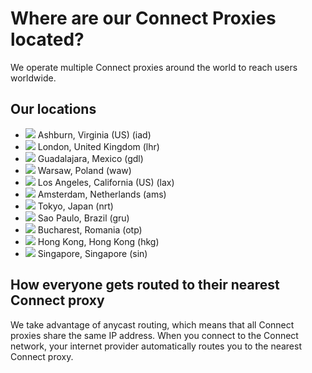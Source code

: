 # Where are our Connect Proxies located?

We operate multiple Connect proxies around the world to reach users worldwide.

<Globe />

## Our locations
- <img src="https://fly.io/phx/ui/images/iad.svg" class="inline-block align-middle mb-2 mr-1 w-5"/> Ashburn, Virginia (US) (iad)
- <img src="https://fly.io/phx/ui/images/lhr.svg" class="inline-block align-middle mb-2 mr-1 w-5"/> London, United Kingdom (lhr)
- <img src="https://fly.io/phx/ui/images/gdl.svg" class="inline-block align-middle mb-2 mr-1 w-5"/> Guadalajara, Mexico (gdl)
- <img src="https://fly.io/phx/ui/images/waw.svg" class="inline-block align-middle mb-2 mr-1 w-5"/> Warsaw, Poland (waw)
- <img src="https://fly.io/phx/ui/images/lax.svg" class="inline-block align-middle mb-2 mr-1 w-5"/> Los Angeles, California (US) (lax)
- <img src="https://fly.io/phx/ui/images/ams.svg" class="inline-block align-middle mb-2 mr-1 w-5"/> Amsterdam, Netherlands (ams)
- <img src="https://fly.io/phx/ui/images/nrt.svg" class="inline-block align-middle mb-2 mr-1 w-5"/> Tokyo, Japan (nrt)
- <img src="https://fly.io/phx/ui/images/gru.svg" class="inline-block align-middle mb-2 mr-1 w-5"/> Sao Paulo, Brazil (gru)
- <img src="https://fly.io/phx/ui/images/otp.svg" class="inline-block align-middle mb-2 mr-1 w-5"/> Bucharest, Romania (otp)
- <img src="https://fly.io/phx/ui/images/hkg.svg" class="inline-block align-middle mb-2 mr-1 w-5"/> Hong Kong, Hong Kong (hkg)
- <img src="https://fly.io/phx/ui/images/sin.svg" class="inline-block align-middle mb-2 mr-1 w-5"/> Singapore, Singapore (sin)

## How everyone gets routed to their nearest Connect proxy

We take advantage of anycast routing, which means that all Connect proxies share the same IP address. When you connect to the Connect network, your internet provider automatically routes you to the nearest Connect proxy.
